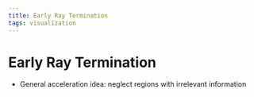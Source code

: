 ```yaml
---
title: Early Ray Termination
tags: visualization
---
```


# Early Ray Termination
- General acceleration idea: neglect regions with irrelevant information






































































